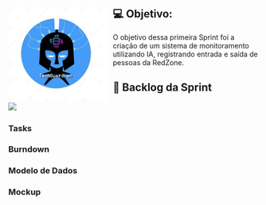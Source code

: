 <span id="topo">
<div align="center">
    <img src="/Documentos/techguardian.png" width="200px" style="float: left; margin-right: 10px;" />
</div>


##  💻 Objetivo:
  O objetivo dessa primeira Sprint foi a criação de um sistema de monitoramento utilizando IA, registrando entrada e saída de pessoas da RedZone.

  
## :dart: Backlog da Sprint 
<p>
<img src="/Documentos/backlogsprint.g" width="350px" />
</p>

### Tasks

### Burndown

### Modelo de Dados
### Mockup
